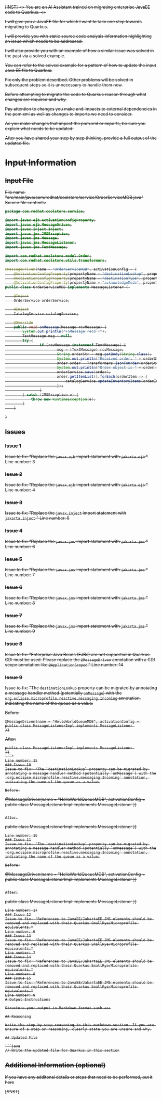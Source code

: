 <s>[INST] <<SYS>>
You are an AI Assistant trained on migrating enterprise JavaEE code to Quarkus.
<</SYS>>

I will give you a JavaEE file for which I want to take one step towards migrating to Quarkus.

I will provide you with static source code analysis information highlighting an issue which needs to be addressed.

I will also provide you with an example of how a similar issue was solved in the past via a solved example.

You can refer to the solved example for a pattern of how to update the input Java EE file to Quarkus.

Fix only the problem described. Other problems will be solved in subsequent steps so it is unnecessary to handle them now.

Before attempting to migrate the code to Quarkus reason through what changes are required and why.

Pay attention to changes you make and impacts to external dependencies in the pom.xml as well as changes to imports we need to consider.

As you make changes that impact the pom.xml or imports, be sure you explain what needs to be updated.

After you have shared your step by step thinking, provide a full output of the updated file.
# Input Information

## Input File

File name: "src/main/java/com/redhat/coolstore/service/OrderServiceMDB.java"
Source file contents:
```java
package com.redhat.coolstore.service;

import javax.ejb.ActivationConfigProperty;
import javax.ejb.MessageDriven;
import javax.inject.Inject;
import javax.jms.JMSException;
import javax.jms.Message;
import javax.jms.MessageListener;
import javax.jms.TextMessage;

import com.redhat.coolstore.model.Order;
import com.redhat.coolstore.utils.Transformers;

@MessageDriven(name = "OrderServiceMDB", activationConfig = {
	@ActivationConfigProperty(propertyName = "destinationLookup", propertyValue = "topic/orders"),
	@ActivationConfigProperty(propertyName = "destinationType", propertyValue = "javax.jms.Topic"),
	@ActivationConfigProperty(propertyName = "acknowledgeMode", propertyValue = "Auto-acknowledge")})
public class OrderServiceMDB implements MessageListener { 

	@Inject
	OrderService orderService;

	@Inject
	CatalogService catalogService;

	@Override
	public void onMessage(Message rcvMessage) {
		System.out.println("\nMessage recd !");
		TextMessage msg = null;
		try {
				if (rcvMessage instanceof TextMessage) {
						msg = (TextMessage) rcvMessage;
						String orderStr = msg.getBody(String.class);
						System.out.println("Received order: " + orderStr);
						Order order = Transformers.jsonToOrder(orderStr);
						System.out.println("Order object is " + order);
						orderService.save(order);
						order.getItemList().forEach(orderItem -> {
							catalogService.updateInventoryItems(orderItem.getProductId(), orderItem.getQuantity());
						});
				}
		} catch (JMSException e) {
			throw new RuntimeException(e);
		}
	}

}
```

## Issues

### Issue 1
Issue to fix: "Replace the `javax.ejb` import statement with `jakarta.ejb` "
Line number: 3
### Issue 2
Issue to fix: "Replace the `javax.ejb` import statement with `jakarta.ejb` "
Line number: 4
### Issue 3
Issue to fix: "Replace the `javax.inject` import statement with `jakarta.inject` "
Line number: 5
### Issue 4
Issue to fix: "Replace the `javax.jms` import statement with `jakarta.jms` "
Line number: 6
### Issue 5
Issue to fix: "Replace the `javax.jms` import statement with `jakarta.jms` "
Line number: 7
### Issue 6
Issue to fix: "Replace the `javax.jms` import statement with `jakarta.jms` "
Line number: 8
### Issue 7
Issue to fix: "Replace the `javax.jms` import statement with `jakarta.jms` "
Line number: 9
### Issue 8
Issue to fix: "Enterprise Java Beans (EJBs) are not supported in Quarkus. CDI must be used.
 Please replace the `@MessageDriven` annotation with a CDI scope annotation like `@ApplicationScoped`."
Line number: 14
### Issue 9
Issue to fix: "The `destinationLookup` property can be migrated by annotating a message handler method (potentially `onMessage`) with the
 `org.eclipse.microprofile.reactive.messaging.Incoming` annotation, indicating the name of the queue as a value:
 
 Before:
 ```
 @MessageDriven(name = "HelloWorldQueueMDB", activationConfig = 
 public class MessageListenerImpl implements MessageListener 
 }}
 ```
 
 After:
 ```
 public class MessageListenerImpl implements MessageListener 
 }}
 ```"
Line number: 15
### Issue 10
Issue to fix: "The `destinationLookup` property can be migrated by annotating a message handler method (potentially `onMessage`) with the
 `org.eclipse.microprofile.reactive.messaging.Incoming` annotation, indicating the name of the queue as a value:
 
 Before:
 ```
 @MessageDriven(name = "HelloWorldQueueMDB", activationConfig = 
 public class MessageListenerImpl implements MessageListener 
 }}
 ```
 
 After:
 ```
 public class MessageListenerImpl implements MessageListener 
 }}
 ```"
Line number: 16
### Issue 11
Issue to fix: "The `destinationLookup` property can be migrated by annotating a message handler method (potentially `onMessage`) with the
 `org.eclipse.microprofile.reactive.messaging.Incoming` annotation, indicating the name of the queue as a value:
 
 Before:
 ```
 @MessageDriven(name = "HelloWorldQueueMDB", activationConfig = 
 public class MessageListenerImpl implements MessageListener 
 }}
 ```
 
 After:
 ```
 public class MessageListenerImpl implements MessageListener 
 }}
 ```"
Line number: 17
### Issue 12
Issue to fix: "References to JavaEE/JakartaEE JMS elements should be removed and replaced with their Quarkus SmallRye/Microprofile equivalents."
Line number: 6
### Issue 13
Issue to fix: "References to JavaEE/JakartaEE JMS elements should be removed and replaced with their Quarkus SmallRye/Microprofile equivalents."
Line number: 7
### Issue 14
Issue to fix: "References to JavaEE/JakartaEE JMS elements should be removed and replaced with their Quarkus SmallRye/Microprofile equivalents."
Line number: 8
### Issue 15
Issue to fix: "References to JavaEE/JakartaEE JMS elements should be removed and replaced with their Quarkus SmallRye/Microprofile equivalents."
Line number: 9
# Output Instructions

Structure your output in Markdown format such as:

## Reasoning

Write the step by step reasoning in this markdown section. If you are unsure of a step or reasoning, clearly state you are unsure and why.

## Updated File

```java
// Write the updated file for Quarkus in this section
```

## Additional Information (optional)

If you have any additonal details or steps that need to be performed, put it here

[/INST]

